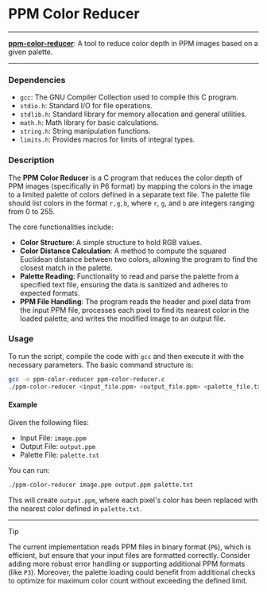 # PPM Color Reducer

---

**[ppm-color-reducer](ppm-color-reducer.c)**: A tool to reduce color depth in PPM images based on a given palette.

---

### Dependencies

- `gcc`: The GNU Compiler Collection used to compile this C program.
- `stdio.h`: Standard I/O for file operations.
- `stdlib.h`: Standard library for memory allocation and general utilities.
- `math.h`: Math library for basic calculations.
- `string.h`: String manipulation functions.
- `limits.h`: Provides macros for limits of integral types.

### Description

The **PPM Color Reducer** is a C program that reduces the color depth of PPM images (specifically in P6 format) by mapping the colors in the image to a limited palette of colors defined in a separate text file. The palette file should list colors in the format `r,g,b`, where `r`, `g`, and `b` are integers ranging from 0 to 255.

The core functionalities include:
- **Color Structure**: A simple structure to hold RGB values.
- **Color Distance Calculation**: A method to compute the squared Euclidean distance between two colors, allowing the program to find the closest match in the palette.
- **Palette Reading**: Functionality to read and parse the palette from a specified text file, ensuring the data is sanitized and adheres to expected formats.
- **PPM File Handling**: The program reads the header and pixel data from the input PPM file, processes each pixel to find its nearest color in the loaded palette, and writes the modified image to an output file.

### Usage

To run the script, compile the code with `gcc` and then execute it with the necessary parameters. The basic command structure is:

```bash
gcc -o ppm-color-reducer ppm-color-reducer.c
./ppm-color-reducer <input_file.ppm> <output_file.ppm> <palette_file.txt>
```

#### Example

Given the following files:
- Input File: `image.ppm`
- Output File: `output.ppm`
- Palette File: `palette.txt`

You can run:

```bash
./ppm-color-reducer image.ppm output.ppm palette.txt
```

This will create `output.ppm`, where each pixel's color has been replaced with the nearest color defined in `palette.txt`.

---

> [!TIP]
> The current implementation reads PPM files in binary format (`P6`), which is efficient, but ensure that your input files are formatted correctly. Consider adding more robust error handling or supporting additional PPM formats (like `P3`). Moreover, the palette loading could benefit from additional checks to optimize for maximum color count without exceeding the defined limit.
